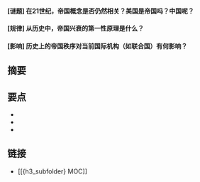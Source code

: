#### [谜题] 在21世纪，帝国概念是否仍然相关？美国是帝国吗？中国呢？


#### [规律] 从历史中，帝国兴衰的第一性原理是什么？


#### [影响] 历史上的帝国秩序对当前国际机构（如联合国）有何影响？


## 摘要


## 要点

- 
- 
- 

## 链接

- [[{h3_subfolder} MOC]]
